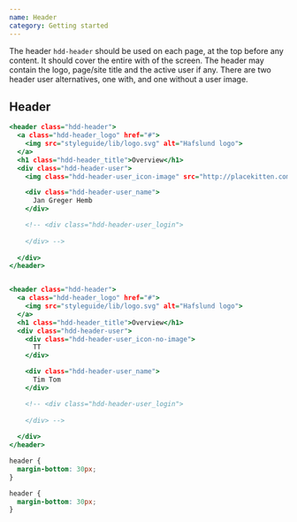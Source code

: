 ```yaml
---
name: Header
category: Getting started
---
```


The header `hdd-header` should be used on each page, at the top before any content. It should cover the entire with of the screen. The header may contain the logo, page/site title and the active user if any. There are two header user alternatives, one with, and one without a user image.

## Header

```header.html
<header class="hdd-header">
  <a class="hdd-header_logo" href="#">
    <img src="styleguide/lib/logo.svg" alt="Hafslund logo">
  </a>
  <h1 class="hdd-header_title">Overview</h1>
  <div class="hdd-header-user">
    <img class="hdd-header-user_icon-image" src="http://placekitten.com/150/150"/>

    <div class="hdd-header-user_name">
      Jan Greger Hemb
    </div>

    <!-- <div class="hdd-header-user_login">
    
    </div> -->
    
  </div>
</header>
```

```header-no-img.html

<header class="hdd-header">
  <a class="hdd-header_logo" href="#">
    <img src="styleguide/lib/logo.svg" alt="Hafslund logo">
  </a>
  <h1 class="hdd-header_title">Overview</h1>
  <div class="hdd-header-user">
    <div class="hdd-header-user_icon-no-image">
      TT
    </div>

    <div class="hdd-header-user_name">
      Tim Tom
    </div>

    <!-- <div class="hdd-header-user_login">
    
    </div> -->
    
  </div>
</header>
```



```header.css hidden
header {
  margin-bottom: 30px;
}
```
```header-no-img.css hidden
header {
  margin-bottom: 30px;
}
```
